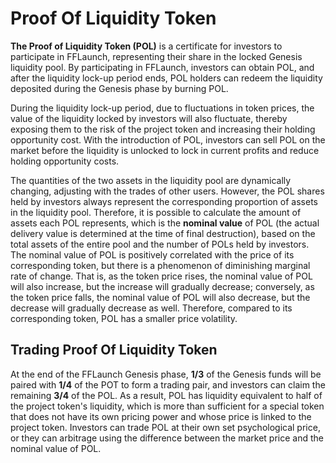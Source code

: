 # Proof Of Liquidity Token

**The Proof of Liquidity Token (POL)** is a certificate for investors to participate in FFLaunch, representing their share in the locked Genesis liquidity pool. By participating in FFLaunch, investors can obtain POL, and after the liquidity lock-up period ends, POL holders can redeem the liquidity deposited during the Genesis phase by burning POL.

During the liquidity lock-up period, due to fluctuations in token prices, the value of the liquidity locked by investors will also fluctuate, thereby exposing them to the risk of the project token and increasing their holding opportunity cost. With the introduction of POL, investors can sell POL on the market before the liquidity is unlocked to lock in current profits and reduce holding opportunity costs.

The quantities of the two assets in the liquidity pool are dynamically changing, adjusting with the trades of other users. However, the POL shares held by investors always represent the corresponding proportion of assets in the liquidity pool. Therefore, it is possible to calculate the amount of assets each POL represents, which is the **nominal value** of POL (the actual delivery value is determined at the time of final destruction), based on the total assets of the entire pool and the number of POLs held by investors. The nominal value of POL is positively correlated with the price of its corresponding token, but there is a phenomenon of diminishing marginal rate of change. That is, as the token price rises, the nominal value of POL will also increase, but the increase will gradually decrease; conversely, as the token price falls, the nominal value of POL will also decrease, but the decrease will gradually decrease as well. Therefore, compared to its corresponding token, POL has a smaller price volatility.

## **Trading Proof Of Liquidity Token**

At the end of the FFLaunch Genesis phase, **1/3** of the Genesis funds will be paired with **1/4** of the POT to form a trading pair, and investors can claim the remaining **3/4** of the POL. As a result, POL has liquidity equivalent to half of the project token's liquidity, which is more than sufficient for a special token that does not have its own pricing power and whose price is linked to the project token. Investors can trade POL at their own set psychological price, or they can arbitrage using the difference between the market price and the nominal value of POL.

